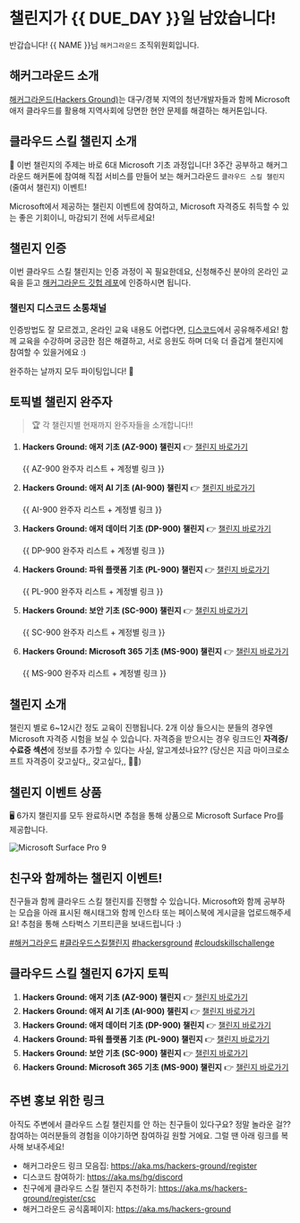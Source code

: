 # 챌린지가 {{ DUE_DAY }}일 남았습니다!

반갑습니다! {{ NAME }}님 `해커그라운드` 조직위원회입니다.

## 해커그라운드 소개

[해커그라운드(Hackers Ground)](https://aka.ms/hackers-ground)는 대구/경북 지역의 청년개발자들과 함께 Microsoft 애저 클라우드를 활용해 지역사회에 당면한 현안 문제를 해결하는 해커톤입니다.

## 클라우드 스킬 챌린지 소개

💬 이번 챌린지의 주제는 바로 6대 Microsoft 기초 과정입니다! 3주간 공부하고 해커그라운드 해커톤에 참여해 직접 서비스를 만들어 보는 해커그라운드 `클라우드 스킬 챌린지`(줄여서 챌린지) 이벤트!

Microsoft에서 제공하는 챌린지 이벤트에 참여하고, Microsoft 자격증도 취득할 수 있는 좋은 기회이니, 마감되기 전에 서두르세요!

## 챌린지 인증

이번 클라우드 스킬 챌린지는 인증 과정이 꼭 필요한데요, 신청해주신 분야의 온라인 교육을 듣고 [해커그라운드 깃헙 레포](hhttps://aka.ms/hackers-ground)에 인증하시면 됩니다.

### 챌린지 디스코드 소통채널

인증방법도 잘 모르겠고, 온라인 교육 내용도 어렵다면, [디스코드](https://aka.ms/hg/discord)에서 공유해주세요! 함께 교육을 수강하며 궁금한 점은 해결하고, 서로 응원도 하며 더욱 더 즐겁게 챌린지에 참여할 수 있을거에요 :)

완주하는 날까지 모두 파이팅입니다! 👊

## 토픽별 챌린지 완주자

> 🏆 각 챌린지별 현재까지 완주자들을 소개합니다!!

1. **Hackers Ground: 애저 기초 (AZ-900) 챌린지** 👉 [챌린지 바로가기](https://aka.ms/hg/csc/az-900)

   {{ AZ-900 완주자 리스트 + 계정별 링크 }}

1. **Hackers Ground: 애저 AI 기초 (AI-900) 챌린지** 👉 [챌린지 바로가기](https://aka.ms/hg/csc/ai-900)

   {{ AI-900 완주자 리스트 + 계정별 링크 }}

1. **Hackers Ground: 애저 데이터 기초 (DP-900) 챌린지** 👉 [챌린지 바로가기](https://aka.ms/hg/csc/dp-900)

   {{ DP-900 완주자 리스트 + 계정별 링크 }}

1. **Hackers Ground: 파워 플랫폼 기초 (PL-900) 챌린지** 👉 [챌린지 바로가기](https://aka.ms/hg/csc/pl-900)

   {{ PL-900 완주자 리스트 + 계정별 링크 }}

1. **Hackers Ground: 보안 기초 (SC-900) 챌린지** 👉 [챌린지 바로가기](https://aka.ms/hg/csc/sc-900)

   {{ SC-900 완주자 리스트 + 계정별 링크 }}

1. **Hackers Ground: Microsoft 365 기초 (MS-900) 챌린지** 👉 [챌린지 바로가기](https://aka.ms/hg/csc/ms-900)

   {{ MS-900 완주자 리스트 + 계정별 링크 }}

## 챌린지 소개

챌린지 별로 6~12시간 정도 교육이 진행됩니다. 2개 이상 들으시는 분들의 경우엔 Microsoft 자격증 시험을 보실 수 있습니다. 자격증을 받으시는 경우 링크드인 **자격증/수료증 섹션**에 정보를 추가할 수 있다는 사실, 알고계셨나요?? (당신은 지금 마이크로소프트 자격증이 갖고싶다,, 갖고싶다,, 😵‍💫)

## 챌린지 이벤트 상품

🖥 6가지 챌린지를 모두 완료하시면 추첨을 통해 상품으로 Microsoft Surface Pro를 제공합니다.

![Microsoft Surface Pro 9](https://github.com/microsoft/hackers-ground/blob/main/assets/microsoft-surface-pro-9.jpg?raw=true)

## 친구와 함께하는 챌린지 이벤트!

친구들과 함께 클라우드 스킬 챌린지를 진행할 수 있습니다. Microsoft와 함께 공부하는 모습을 아래 표시된 해시태그와 함께 인스타 또는 페이스북에 게시글을 업로드해주세요! 추첨을 통해 스타벅스 기프티콘을 보내드립니다 :)

[#해커그라운드](https://www.instagram.com/explore/tags/해커그라운드/) [#클라우드스킬챌린지](https://www.instagram.com/explore/tags/해커그라운드/) [#hackersground](https://www.instagram.com/explore/tags/hackerground) [#cloudskillschallenge](https://www.instagram.com/explore/tags/cloudskillschallenge)

## 클라우드 스킬 챌린지 6가지 토픽

1. **Hackers Ground: 애저 기초 (AZ-900) 챌린지** 👉 [챌린지 바로가기](https://aka.ms/hg/csc/az-900)
1. **Hackers Ground: 애저 AI 기초 (AI-900) 챌린지** 👉 [챌린지 바로가기](https://aka.ms/hg/csc/ai-900)
1. **Hackers Ground: 애저 데이터 기초 (DP-900) 챌린지** 👉 [챌린지 바로가기](https://aka.ms/hg/csc/dp-900)
1. **Hackers Ground: 파워 플랫폼 기초 (PL-900) 챌린지** 👉 [챌린지 바로가기](https://aka.ms/hg/csc/pl-900)
1. **Hackers Ground: 보안 기초 (SC-900) 챌린지** 👉 [챌린지 바로가기](https://aka.ms/hg/csc/sc-900)
1. **Hackers Ground: Microsoft 365 기초 (MS-900) 챌린지** 👉 [챌린지 바로가기](https://aka.ms/hg/csc/ms-900)

<!--
## Microsoft Build 2023, 들어보셨나요?

Microsoft Build행사는 마이크로소프트 개발자들의 최대 축제로, 전 세계 개발자들이 모여 **새로운 기술과 도구에 대해 알아보고, 아이디어를 공유하며 협업하는 행사**입니다. 지난 행사에서 소개되었던 주요 토픽들을 간략하게 소개드려요 :)

{{ MS Build 한국어 요약 }}
-->

## 주변 홍보 위한 링크

아직도 주변에서 클라우드 스킬 챌린지를 안 하는 친구들이 있다구요? 정말 놀라운 걸?? 참여하는 여러분들의 경험을 이야기하면 참여하길 원할 거에요. 그럴 땐 아래 링크를 복사해 보내주세요!

* 해커그라운드 링크 모음집: https://aka.ms/hackers-ground/register
* 디스코드 참여하기: https://aka.ms/hg/discord
* 친구에게 클라우드 스킬 챌린지 추천하기: https://aka.ms/hackers-ground/register/csc
* 해커그라운드 공식홈페이지: https://aka.ms/hackers-ground
